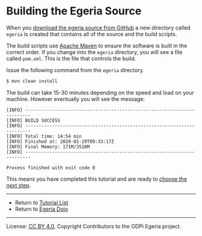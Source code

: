 <!-- SPDX-License-Identifier: CC-BY-4.0 -->
<!-- Copyright Contributors to the ODPi Egeria project. -->

# Building the Egeria Source

When you [download the egeria source from GitHub](task-downloading-egeria-source.md)
a new directory called `egeria` is created that contains all of the source and the build scripts.

The build scripts use [Apache Maven](https://maven.apache.org) to ensure the software is
built in the correct order.  If you change into the `egeria` directory, you will see
a file called `pom.xml`.  This is the file that controls the build.

Issue the following command from the `egeria` directory.

```bash
$ mvn clean install
``` 

The build can take 15-30 minutes depending on the speed and load on your machine.  However eventually you will see the message:

```text
[INFO] ------------------------------------------------------------------------
[INFO] BUILD SUCCESS
[INFO] ------------------------------------------------------------------------
[INFO] Total time: 14:54 min
[INFO] Finished at: 2020-01-29T09:33:17Z
[INFO] Final Memory: 171M/3510M
[INFO] ------------------------------------------------------------------------

Process finished with exit code 0
```

This means you have completed this tutorial and are ready to [choose the next step](..).

----
* Return to [Tutorial List](..)
* Return to [Egeria Dojo](../egeria-dojo/egeria-dojo-day-2-3-contribution-to-egeria.md)

----
License: [CC BY 4.0](https://creativecommons.org/licenses/by/4.0/),
Copyright Contributors to the ODPi Egeria project.